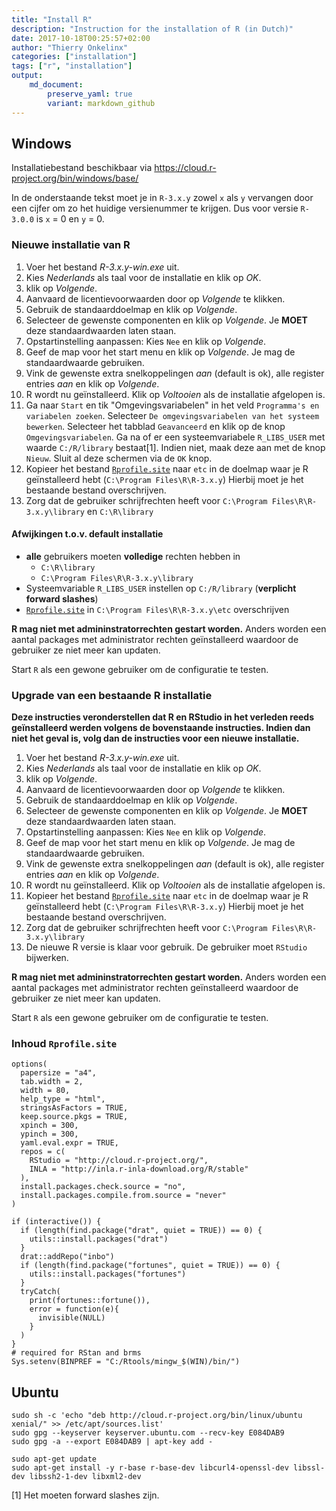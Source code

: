 ```yaml
---
title: "Install R"
description: "Instruction for the installation of R (in Dutch)"
date: 2017-10-18T00:25:57+02:00
author: "Thierry Onkelinx"
categories: ["installation"]
tags: ["r", "installation"]
output: 
    md_document:
        preserve_yaml: true
        variant: markdown_github
---
```


Windows
-------

Installatiebestand beschikbaar via <https://cloud.r-project.org/bin/windows/base/>

In de onderstaande tekst moet je in `R-3.x.y` zowel `x` als `y` vervangen door een cijfer om zo het huidige versienummer te krijgen. Dus voor versie `R-3.0.0` is `x` = 0 en `y` = 0.

### Nieuwe installatie van R

1.  Voer het bestand *R-3.x.y-win.exe* uit.
2.  Kies *Nederlands* als taal voor de installatie en klik op *OK*.
3.  klik op *Volgende*.
4.  Aanvaard de licentievoorwaarden door op *Volgende* te klikken.
5.  Gebruik de standaarddoelmap en klik op *Volgende*.
6.  Selecteer de gewenste componenten en klik op *Volgende*. Je **MOET** deze standaardwaarden laten staan.
7.  Opstartinstelling aanpassen: Kies `Nee` en klik op *Volgende*.
8.  Geef de map voor het start menu en klik op *Volgende*. Je mag de standaardwaarde gebruiken.
9.  Vink de gewenste extra snelkoppelingen *aan* (default is ok), alle register entries *aan* en klik op *Volgende*.
10. R wordt nu geïnstalleerd. Klik op *Voltooien* als de installatie afgelopen is.
11. Ga naar `Start` en tik "Omgevingsvariabelen" in het veld `Programma's en variabelen zoeken`. Selecteer `De omgevingsvariabelen van het systeem bewerken`. Selecteer het tabblad `Geavanceerd` en klik op de knop `Omgevingsvariabelen`. Ga na of er een systeemvariabele `R_LIBS_USER` met waarde `C:/R/library` bestaat[1]. Indien niet, maak deze aan met de knop `Nieuw`. Sluit al deze schermen via de `OK` knop.
12. Kopieer het bestand [`Rprofile.site`](https://raw.githubusercontent.com/inbo/tutorials/master/content/installation/administrator/admin_install_r/Rprofile.site) naar `etc` in de doelmap waar je R geïnstalleerd hebt (`C:\Program Files\R\R-3.x.y`) Hierbij moet je het bestaande bestand overschrijven.
13. Zorg dat de gebruiker schrijfrechten heeft voor `C:\Program Files\R\R-3.x.y\library` en `C:\R\library`

#### Afwijkingen t.o.v. default installatie

-   **alle** gebruikers moeten **volledige** rechten hebben in
    -   `C:\R\library`
    -   `C:\Program Files\R\R-3.x.y\library`
-   Systeemvariable `R_LIBS_USER` instellen op `C:/R/library` (**verplicht forward slashes**)
-   [`Rprofile.site`](https://raw.githubusercontent.com/inbo/tutorials/master/content/installation/administrator/admin_install_r/Rprofile.site) in `C:\Program Files\R\R-3.x.y\etc` overschrijven

**R mag niet met admininstratorrechten gestart worden.** Anders worden een aantal packages met administrator rechten geïnstalleerd waardoor de gebruiker ze niet meer kan updaten.

Start `R` als een gewone gebruiker om de configuratie te testen.

### Upgrade van een bestaande R installatie

**Deze instructies veronderstellen dat R en RStudio in het verleden reeds geïnstalleerd werden volgens de bovenstaande instructies. Indien dan niet het geval is, volg dan de instructies voor een nieuwe installatie.**

1.  Voer het bestand *R-3.x.y-win.exe* uit.
2.  Kies *Nederlands* als taal voor de installatie en klik op *OK*.
3.  klik op *Volgende*.
4.  Aanvaard de licentievoorwaarden door op *Volgende* te klikken.
5.  Gebruik de standaarddoelmap en klik op *Volgende*.
6.  Selecteer de gewenste componenten en klik op *Volgende*. Je **MOET** deze standaardwaarden laten staan.
7.  Opstartinstelling aanpassen: Kies `Nee` en klik op *Volgende*.
8.  Geef de map voor het start menu en klik op *Volgende*. Je mag de standaardwaarde gebruiken.
9.  Vink de gewenste extra snelkoppelingen *aan* (default is ok), alle register entries *aan* en klik op *Volgende*.
10. R wordt nu geïnstalleerd. Klik op *Voltooien* als de installatie afgelopen is.
11. Kopieer het bestand [`Rprofile.site`](https://raw.githubusercontent.com/inbo/tutorials/master/content/installation/administrator/admin_install_r/Rprofile.site) naar `etc` in de doelmap waar je R geïnstalleerd hebt (`C:\Program Files\R\R-3.x.y`) Hierbij moet je het bestaande bestand overschrijven.
12. Zorg dat de gebruiker schrijfrechten heeft voor `C:\Program Files\R\R-3.x.y\library`
13. De nieuwe R versie is klaar voor gebruik. De gebruiker moet `RStudio` bijwerken.

**R mag niet met admininstratorrechten gestart worden.** Anders worden een aantal packages met administrator rechten geïnstalleerd waardoor de gebruiker ze niet meer kan updaten.

Start `R` als een gewone gebruiker om de configuratie te testen.

### Inhoud `Rprofile.site`

    options(
      papersize = "a4",
      tab.width = 2,
      width = 80,
      help_type = "html",
      stringsAsFactors = TRUE,
      keep.source.pkgs = TRUE,
      xpinch = 300,
      ypinch = 300,
      yaml.eval.expr = TRUE,
      repos = c(
        RStudio = "http://cloud.r-project.org/",
        INLA = "http://inla.r-inla-download.org/R/stable"
      ),
      install.packages.check.source = "no",
      install.packages.compile.from.source = "never"
    )

    if (interactive()) {
      if (length(find.package("drat", quiet = TRUE)) == 0) {
        utils::install.packages("drat")
      }
      drat::addRepo("inbo")
      if (length(find.package("fortunes", quiet = TRUE)) == 0) {
        utils::install.packages("fortunes")
      }
      tryCatch(
        print(fortunes::fortune()),
        error = function(e){
          invisible(NULL)
        }
      )
    }
    # required for RStan and brms
    Sys.setenv(BINPREF = "C:/Rtools/mingw_$(WIN)/bin/")

Ubuntu
------

    sudo sh -c 'echo "deb http://cloud.r-project.org/bin/linux/ubuntu xenial/" >> /etc/apt/sources.list'
    sudo gpg --keyserver keyserver.ubuntu.com --recv-key E084DAB9
    sudo gpg -a --export E084DAB9 | apt-key add -

    sudo apt-get update
    sudo apt-get install -y r-base r-base-dev libcurl4-openssl-dev libssl-dev libssh2-1-dev libxml2-dev

[1] Het moeten forward slashes zijn.
